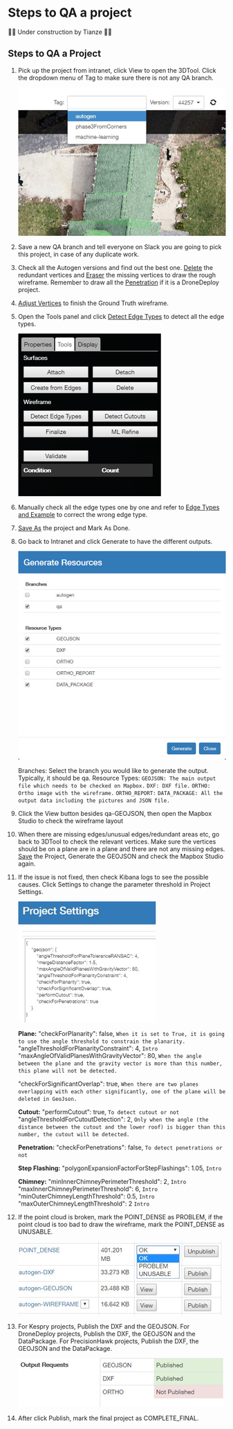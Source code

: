 # Steps to QA a project

🚧🚧 Under construction by Tianze 🚧🚧

## Steps to QA a Project

1. Pick up the project from intranet, click View to open the 3DTool. Click the dropdown menu of Tag to make sure there is not any QA branch.

   ![](../.gitbook/assets/5.jpg)

2. Save a new QA branch and tell everyone on Slack you are going to pick this project, in case of any duplicate work.
3. Check all the Autogen versions and find out the best one. [Delete](../tools/#delete) the redundant vertices and [Eraser](../advanced-function/#eraser) the missing vertices to draw the rough wireframe. Remember to draw all the [Penetration](../special-cases/#penetration) if it is a DroneDeploy project.
4. [Adjust Vertices](../advanced-function/#adjust-vertices) to finish the Ground Truth wireframe.
5. Open the Tools panel and click [Detect Edge Types](../tools/#detect-edge-types) to detect all the edge types.

   ![](../.gitbook/assets/tools.png)

6. Manually check all the edge types one by one and refer to [Edge Types and Example](https://github.com/tianzem/Gitbook/tree/2e9200fdef84ea3c8c4472af1a82e8fe48c2d6f7/edge-types-and-example.md) to correct the wrong edge type.
7. [Save As](../basic-function/#save-as) the project and Mark As Done.
8. Go back to Intranet and click Generate to have the different outputs.

   ![](../.gitbook/assets/generate-resources.jpg)

   Branches: Select the branch you would like to generate the output. Typically, it should be qa. Resource Types: `GEOJSON: The main output file which needs to be checked on Mapbox.` `DXF: DXF file.` `ORTHO: Ortho image with the wireframe.` `ORTHO_REPORT:` `DATA_PACKAGE: All the output data including the pictures and JSON file.`

9. Click the View button besides qa-GEOJSON, then open the Mapbox Studio to check the wireframe layout
10. When there are missing edges/unusual edges/redundant areas etc, go back to 3DTool to check the relevant vertices. Make sure the vertices should be on a plane are in a plane and there are not any missing edges. [Save](../basic-function/#save) the Project, Generate the GEOJSON and check the Mapbox Studio again.
11. If the issue is not fixed, then check Kibana logs to see the possible causes. Click Settings to change the parameter threshold in Project Settings.

    ![](../.gitbook/assets/7.jpg)

    **Plane:** "checkForPlanarity": false, `When it is set to True, it is going to use the angle threshold to constrain the planarity.` "angleThresholdForPlanarityConstraint": 4, `Intro` "maxAngleOfValidPlanesWithGravityVector": 80, `When the angle between the plane and the gravity vector is more than this number, this plane will not be detected.`

    "checkForSignificantOverlap": true, `When there are two planes overlapping with each other significantly, one of the plane will be deleted in GeoJson.`

    **Cutout:** "performCutout": true, `To detect cutout or not` "angleThresholdForCutoutDetection": 2, `Only when the angle (the distance between the cutout and the lower roof) is bigger than this number, the cutout will be detected.`

    **Penetration:** "checkForPenetrations": false, `To detect penetrations or not`

    **Step Flashing:** "polygonExpansionFactorForStepFlashings": 1.05, `Intro`

    **Chimney:** "minInnerChimneyPerimeterThreshold": 2, `Intro` "maxInnerChimneyPerimeterThreshold": 6, `Intro` "minOuterChimneyLengthThreshold": 0.5, `Intro` "maxOuterChimneyLengthThreshold": 2 `Intro`

12. If the point cloud is broken, mark the POINT\_DENSE as PROBLEM, if the point cloud is too bad to draw the wireframe, mark the POINT\_DENSE as UNUSABLE.

    ![](../.gitbook/assets/8.jpg)

13. For Kespry projects, Publish the DXF and the GEOJSON. For DroneDeploy projects, Publish the DXF, the GEOJSON and the DataPackage. For PrecisionHawk projects, Publish the DXF, the GEOJSON and the DataPackage.

    ![](../.gitbook/assets/resources.jpg)

14. After click Publish, mark the final project as COMPLETE\_FINAL.

